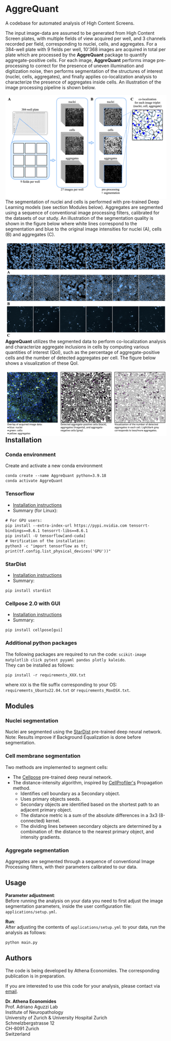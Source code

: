 # AggreQuant

A codebase for automated analysis of High Content Screens.


The input image-data are assumed to be generated from High Content Screen plates, with multiple fields of view acquired per well, and 3 channels recorded per field, corresponding to nuclei, cells, and aggregates.
For a 384-well plate with 9 fields per well, 10'368 images are acquired in total per plate which are processed by the **AggreQuant** package to quantify aggregate-positive cells.
For each image, **AggreQuant** performs image pre-processing to correct for the presence of uneven illumination and digitization noise, then performs segmentation of the structures of interest (nuclei, cells, aggregates), and finally applies co-localization analysis to characterize the presence of aggregates inside cells.
An illustration of the image processing pipeline is shown below.

<IMG SRC="graphics/pipeline.jpg" style="float: left; margin-right: 10px;" />


The segmentation of nuclei and cells is performed with pre-trained Deep Learning models (see section Modules below). Aggregates are segmented using a sequence of conventional image processing filters, calibrated for the datasets of our study.
An illustration of the segmentation quality is shown in the figure below where white lines correspond to the segmentation and blue to the original image intensities for nuclei (A), cells (B) and aggregates (C).

<IMG SRC="graphics/segmentation.jpg" style="float: left; margin-right: 10px;" />

**AggreQuant** utilizes the segmented data to perform co-localization analysis and characterize aggregate inclusions in cells by computing various quantities of interest (QoI), such as the percentage of aggregate-positive cells and the number of detected aggregates per cell. The figure below shows a visualization of these QoI.

<IMG SRC="graphics/raw_and_segmentation.jpg" style="float: left; margin-right: 10px;" />




## Installation

### Conda environment
Create and activate a new conda environment
```
conda create --name AggreQuant python=3.9.18
conda activate AggreQuant
```

### Tensorflow
* [Installation instructions](https://www.tensorflow.org/install/pip)
* Summary (for Linux):
```
# For GPU users:
pip install --extra-index-url https://pypi.nvidia.com tensorrt-bindings==8.6.1 tensorrt-libs==8.6.1
pip install -U tensorflow[and-cuda]
# Verification of the installation:
python3 -c "import tensorflow as tf; print(tf.config.list_physical_devices('GPU'))"
```

### StarDist
* [Installation instructions](https://github.com/stardist/stardist#installation)
* Summary:
```
pip install stardist
```

### Cellpose 2.0 with GUI  
* [Installation instructions](https://github.com/MouseLand/cellpose)
* Summary:
```
pip install cellpose[gui]
```

### Additional python packages

The following packages are required to run the code: `scikit-image matplotlib click pytest pyyaml pandas plotly kaleido`.  
They can be installed as follows:
```
pip install -r requirements_XXX.txt
```
where `XXX` is the file suffix corresponding to your OS: `requirements_Ubuntu22.04.txt` or `requirements_MaxOSX.txt`.

<!---
I installed:
    pip install scikit-image matplotlib click pytest pyyaml pandas plotly kaleido
-->




## Modules

### Nuclei segmentation

Nuclei are segmented using the [StarDist](https://github.com/stardist/stardist) pre-trained deep neural network.  
Note: Results improve if Background Equalization is done before segmentation.

<!---
Installation:  
* tensorflow: https://www.tensorflow.org/install/pip
* cupy: https://docs.cupy.dev/en/stable/install.html (`conda install -c conda-forge cupy`)
* pip install scikit-image
* pip install stardist
-->

### Cell membrane segmentation

Two methods are implemented to segment cells:  
* The [Cellpose](https://github.com/mouseland/cellpose) pre-trained deep neural network.
* The distance-intensity algorithm, inspired by [CellProfiler's](https://cellprofiler.org) Propagation method.  
    * Identifies cell boundary as a Secondary object.  
    * Uses primary objects seeds.  
    * Secondary objects are identified based on the shortest path to an adjacent primary object.  
    * The distance metric is a sum of the absolute differences in a 3x3 (8-connected) kernel.  
    * The dividing lines between secondary objects are determined by a combination of: the distance to the nearest primary object, and intensity gradients.  


### Aggregate segmentation

Aggregates are segmented through a sequence of conventional Image Processing filters, with their parameters calibrated to our data.

<!---
### Unit tests

```
conda install pytest
cd unitTests
./run.sh
```
-->


<!---
## TODOs
* [ ] Image approval.
* [ ] Parallelize computations over image sets (see _prototype/multiprocess examples).
* [ ] Train a classifier to detect images that the software cannot process and alert the user about how many unprocessable images exist.
* [ ] Add more unit tests.
-->


<!---
## Package tracking

To collect all packages used by the code, [pipreqs](https://github.com/bndr/pipreqs) is used.
```
conda install pipreqs
```

Collect installed packages:
```
pip freeze > requirements.txt
```

The packages inside the requirements.txt file can be installed with
```
pip install -r requirements.txt
```
-->


## Usage

**Parameter adjustment**:  
Before running the analysis on your data you need to first adjust the image segmentation parameters, inside the user configuration file: `applications/setup.yml`.

**Run**:  
After adjusting the contents of `applications/setup.yml` to your data, run the analysis as follows:
```
python main.py
```


## Authors

The code is being developed by Athena Economides. The corresponding publication is in preparation.

If you are interested to use this code for your analysis, please contact via [email](mailto:athena.economides@uzh.ch).

**Dr. Athena Economides**  
Prof. Adriano Aguzzi Lab  
Institute of Neuropathology  
University of Zurich & University Hospital Zurich  
Schmelzbergstrasse 12  
CH-8091 Zurich  
Switzerland

